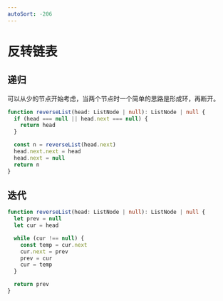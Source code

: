 ```yaml
---
autoSort: -206
---
```


# 反转链表

## 递归

可以从少的节点开始考虑，当两个节点时一个简单的思路是形成环，再断开。

``` ts
function reverseList(head: ListNode | null): ListNode | null {
  if (head === null || head.next === null) {
    return head
  }

  const n = reverseList(head.next)
  head.next.next = head
  head.next = null
  return n
}
```

## 迭代

``` ts
function reverseList(head: ListNode | null): ListNode | null {
  let prev = null
  let cur = head

  while (cur !== null) {
    const temp = cur.next
    cur.next = prev
    prev = cur
    cur = temp
  }

  return prev
}
```
